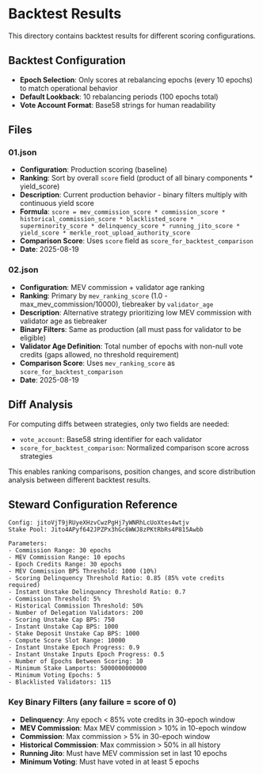 # Backtest Results

This directory contains backtest results for different scoring configurations.

## Backtest Configuration

- **Epoch Selection**: Only scores at rebalancing epochs (every 10 epochs) to match operational behavior
- **Default Lookback**: 10 rebalancing periods (100 epochs total)
- **Vote Account Format**: Base58 strings for human readability

## Files

### 01.json
- **Configuration**: Production scoring (baseline)
- **Ranking**: Sort by overall `score` field (product of all binary components * yield_score)
- **Description**: Current production behavior - binary filters multiply with continuous yield score
- **Formula**: `score = mev_commission_score * commission_score * historical_commission_score * blacklisted_score * superminority_score * delinquency_score * running_jito_score * yield_score * merkle_root_upload_authority_score`
- **Comparison Score**: Uses `score` field as `score_for_backtest_comparison`
- **Date**: 2025-08-19

### 02.json
- **Configuration**: MEV commission + validator age ranking
- **Ranking**: Primary by `mev_ranking_score` (1.0 - max_mev_commission/10000), tiebreaker by `validator_age`
- **Description**: Alternative strategy prioritizing low MEV commission with validator age as tiebreaker
- **Binary Filters**: Same as production (all must pass for validator to be eligible)
- **Validator Age Definition**: Total number of epochs with non-null vote credits (gaps allowed, no threshold requirement)
- **Comparison Score**: Uses `mev_ranking_score` as `score_for_backtest_comparison`
- **Date**: 2025-08-19

## Diff Analysis

For computing diffs between strategies, only two fields are needed:
- `vote_account`: Base58 string identifier for each validator
- `score_for_backtest_comparison`: Normalized comparison score across strategies

This enables ranking comparisons, position changes, and score distribution analysis between different backtest results.

## Steward Configuration Reference

```
Config: jitoVjT9jRUyeXHzvCwzPgHj7yWNRhLcUoXtes4wtjv
Stake Pool: Jito4APyf642JPZPx3hGc6WWJ8zPKtRbRs4P815Awbb

Parameters:
- Commission Range: 30 epochs
- MEV Commission Range: 10 epochs  
- Epoch Credits Range: 30 epochs
- MEV Commission BPS Threshold: 1000 (10%)
- Scoring Delinquency Threshold Ratio: 0.85 (85% vote credits required)
- Instant Unstake Delinquency Threshold Ratio: 0.7
- Commission Threshold: 5%
- Historical Commission Threshold: 50%
- Number of Delegation Validators: 200
- Scoring Unstake Cap BPS: 750
- Instant Unstake Cap BPS: 1000
- Stake Deposit Unstake Cap BPS: 1000
- Compute Score Slot Range: 10000
- Instant Unstake Epoch Progress: 0.9
- Instant Unstake Inputs Epoch Progress: 0.5
- Number of Epochs Between Scoring: 10
- Minimum Stake Lamports: 5000000000000
- Minimum Voting Epochs: 5
- Blacklisted Validators: 115
```

### Key Binary Filters (any failure = score of 0)
- **Delinquency**: Any epoch < 85% vote credits in 30-epoch window
- **MEV Commission**: Max MEV commission > 10% in 10-epoch window
- **Commission**: Max commission > 5% in 30-epoch window  
- **Historical Commission**: Max commission > 50% in all history
- **Running Jito**: Must have MEV commission set in last 10 epochs
- **Minimum Voting**: Must have voted in at least 5 epochs
